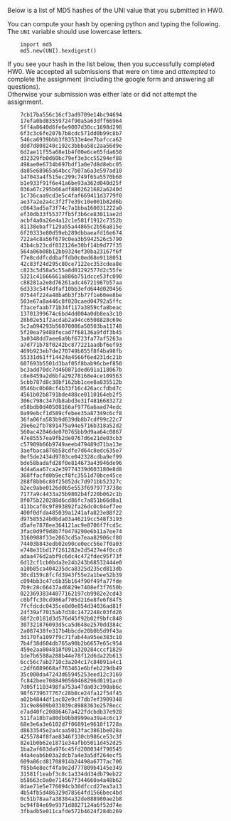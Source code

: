 Below is a list of MD5 hashes of the UNI value that you submitted in HW0.  

You can compute your hash by opening python and typing the following.  The `UNI` variable should use lowercase letters.

        import md5
        md5.new(UNI).hexdigest()


If you see your hash in the list below, then you successfully completed HW0.  We accepted all submissions that were on time and _attempted_ to complete the assignment (including the google form and answering all questions).  
Otherwise your submission was either late or did not attempt the assignment.

        7cb17ba556c16cf3ad9709e14bc94694
        17efa0bd83559724f90a5a63dff66964
        5ff4a8640d6fe6e9007d30cc1698d298
        6f3c3c6fe207b7b8cdc571dd0b99c8b7
        546ca6939bbb3f83533e4ee7bafcca62
        ddd7d808240c192c3bbba58c2aa56d9e
        6d2ae11f55a68e1b4f00e6ce65fda658
        d32329fb0d60bc79ef3e3cc55294ef88
        498ae0e6734b697bdf1a0e7d8d8ebc05
        da85e68965a64bcc7b07a6a3e597ad10
        147043a4f515ec299c749f65a5570b68
        b1e933f91f6e41a6be93a362d040d25f
        036a67c295b66adf8802621682a6240d
        1c736caa9cd3e5c4faf669411d3779f0
        ae37a2e2a4c3f2f7e39c10e001b82d6b
        c0643ad5a73f74c7a1bba160031222a0
        ef30db33f55377fb5f3b6ce83011ae2d
        acbf4a0a26e4a12c1e581f1912c7352b
        81138ebaf7129a55a44865c2b56a815e
        6f20333e80d59eb289dbbaeafd16e674
        722a4c8a56f679c0ea3b5942526c5790
        43b4cb23cdf032126e30bf14b9d77f35
        564a06b08b12bb9324ef30ba23167f6f
        f7e8cddfcddbaffdb0c0ed68e9118051
        42c83f24d295c80ce7122ec353cdea8e
        c823c5d58a5c55a8d01292577d2c55fe
        5321c41666661a886b751dcce53fc090
        c88281a2e8d76261adc46721987b57aa
        6d333c54f4dfaf10bb3efd644d020456
        07544f224a48ba6b3f3b77f1e60ee8be
        503e67a8a446c8f020caed04792a5ffc
        f3acefaab771b34f117a3859cfa8beac
        13701399674c6bd4dd004a0db8ea3c10
        28b02e51f2acdab2a94cc6508828c69e
        5c2a094293b56070086a50503ba11748
        5f20ea79488fecad7f68136a9fdf3b45
        3a0348dd7aee6a9bf6723fa77af5263a
        a7d771b78f0242bc877221aadbf6ef93
        469b923eb7de270749b855f8f4ba98fb
        55331d61ff14424a4566f6ed231dc21b
        607693b5501d3baf05f8bab96cbef850
        bc3add70dc7d460871ded691a118067b
        c8e8459a2d6bfa29278168e4ce109563
        5cbb787d8c38bf162bb1cee8a835512b
        0546bc0b08cf4b33f16c426accfdbd7c
        4561b02b8791bde488ce0110164eb2f5
        306c798c347db8abd3e31f4816683272
        e58bdb0d40508166af9776a6aad74edc
        0a99ebcf1d589cfebee35a87349c6cf8
        36fa06fa583b9d639db8b7cdf99c22c7
        29e6e2fb7891475a94e5716b318a52d2
        560ac42846de070765bb9d9aa64c0867
        47e85557ea9fb2de0767d6e21de03cb3
        c57909b66b9749aeeb479489d71ba13e
        3aefbaca876b58cdfe7d64c8edc635e7
        0ef5de2434d9703ce042328cdba9ef99
        bde58badafd28f0e814673a43946de96
        4d4a6aa67ca2e39774339d603180e8d8
        368ffacfd0b9ecf8fc3551d70bce45ce
        288f8bb6c80f25052dc7d971bb52327c
        b2ec9abe0126d0b5e553f6979773738e
        7177a9c4433a25b9802b4f220b062c1b
        8f075b220288d6cd86fc7a851b66d0a1
        413bcaf0c9f893892fa26dc0c04ef7ee
        400f0dfda485039a1241afa823e88f22
        d97585524b0bda03a46219cc548f3193
        d5afe7878ee364121ac9e8706f7fcd5c
        3fac0d9f9d8b7f0479290e6b11a7ee74
        3160988f33e2063cd5a7eaa82906cf80
        74403b843edb02e90ce0ecc56e7f0a03
        e748e31bd17f261282e2d5427e4f0cc8
        adaa476d2abf9c6dc4c472fdec95f73f
        6d12cf1cb0bda2e24b243b68532444e0
        a10b85ca404235dca8325d235cd813db
        30cd159c8fcfd3943f55e2a1bee52b39
        c094bb3c47c6b35b164f90f49fa77fde
        7b9c28c66437ad6829e7408ef3f7650b
        02236938344077162197cb9982e2cd43
        c0bffc30cd986af705d216e8fe6f84f5
        7fcfdcdc0435ce8d0e854d34036ad81f
        24f39af7015ab7d38c1472248c03fd26
        68f2c0181d3d576d45f92b02f9bfc848
        307321876093d5ca5d648e2570dd384c
        2a087438fe317b4bbcde20b0b5d9f43a
        3d170fa1097f9c71fab44a95ee383c10
        7b4f38d604db765a90b2b6657e65c954
        459e2aa804818f091a320284cccf1829
        1de7b6588a288b44e78f12d6da22b613
        6cc56c7ab2710c3a204c17c84091a4c1
        c2df6089668af763461e6bfeb229db49
        35c000da47243d65945253eed12c3169
        fc842bee7088490560468296d0191ac0
        7d05f1103498fa753a47da03c390ab6c
        98f6739677767c28b8ce24fa12f54f45
        a02b4844df1ac02e9cf7db7ef3909348
        31c9e8609b033039c8988363e2578ecc
        e7ad40fc20886467a422fdcbdb37e928
        511fa18b7a80db9bb8999ea39a4c6c17
        68e3e6a3e6102d7f06891e9610f1728a
        d8633545e2a4caa5013fac3861be028a
        4255784f8fae8346f330cb986ce53c3f
        82e1b0b62e1871e34afbb5011d452d25
        1ba2af683da976c45fd208034f798545
        44a4eab6b03a2dcb7a4e3a5df264ecf5
        609a86cd81708914b24498a6777ac706
        f85b4e8ecf4fa9e2d777809b4145e349
        31581f1eabf3c8c1a334dd34db79eb22
        b58663c0a0e714567f344660a4a48b62
        8dae71e5e776094cb30dfccd27ea3a13
        4b54fb5d486329d78564fd1566bec4bd
        0c51b78aa7a38384a32de888980ae2b8
        bc94f84e69e9371d8827124a6f52d74e
        3fbadb5e011cafde572b4624f284b269
